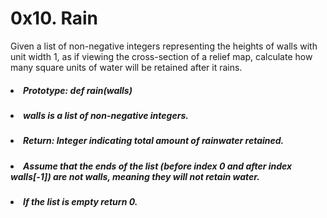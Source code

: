 # 0x10. Rain

Given a list of non-negative integers representing the heights of walls with unit width 1, as if viewing the cross-section of a relief map, calculate how many square units of water will be retained after it rains.

##### <li>Prototype: def rain(walls)</li>
##### <li>walls is a list of non-negative integers.</li>
##### <li>Return: Integer indicating total amount of rainwater retained.</li>
##### <li>Assume that the ends of the list (before index 0 and after index walls[-1]) are not walls, meaning they will not retain water.</li>
##### <li>If the list is empty return 0.</li>
